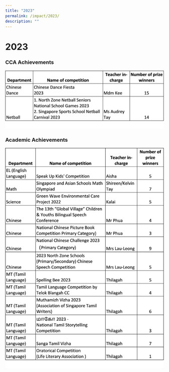 ```yaml
---
title: "2023"
permalink: /impact/2023/
description: ""
---
```

# **2023**

### CCA Achievements

![](/images/Impact/impact%202023%20non%20ip.jpg)

### Academic Achievements

![](/images/Impact/impact%202023%20ip.jpg)
